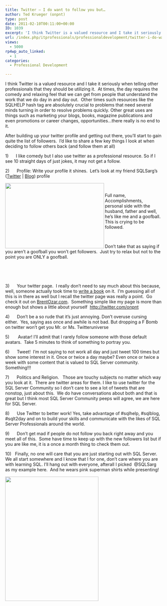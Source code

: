 ```yaml
---
title: Twitter – I do want to follow you but…
author: Ted Krueger (onpnt)
type: post
date: 2011-02-10T00:11:00+00:00
ID: 1039
excerpt: 'I think Twitter is a valued resource and I take it seriously when telling other professionals that they should be utilizing it.  At times, the day requires the comedy and relaxing feel that we can get from people that understand the work that we do day&hellip;'
url: /index.php/itprofessionals/professionaldevelopment/twitter-i-do-want-to/
views:
  - 5000
rp4wp_auto_linked:
  - 1
categories:
  - Professional Development

---
```

I think Twitter is a valued resource and I take it seriously when telling other professionals that they should be utilizing it.  At times, the day requires the comedy and relaxing feel that we can get from people that understand the work that we do day in and day out.  Other times such resources like the SQLHELP hash tag are absolutely crucial to problems that need several minds turning in order to resolve problems quickly. Other great uses are things such as marketing your blogs, books, magazine publications and even promotions or career changes, opportunities…there really is no end to it.

After building up your twitter profile and getting out there, you’ll start to gain quite the list of followers.  I’d like to share a few key things I look at when deciding to follow others back (and follow them at all)

1)      I like comedy but I also use twitter as a professional resource. So if I see 10 straight days of just jokes, it may not get a follow.

2)      Profile: Write your profile it shines.  Let’s look at my friend SQLSarg’s ([Twitter][1] | [Blog][2]) profile

<div class="image_block">
  <a href="/media/blogs/All/-3.png?mtime=1297301765"><img src="/wp-content/uploads/blogs/All/-3.png?mtime=1297301765" alt="" width="318" height="210" align="left" /></a>
</div>

 

Full name, Accomplishments, personal side with the husband, father and well, he’s like me and a goofball.  This is crying to be followed.

 

Don’t take that as saying if you aren’t a goofball you won’t get followers.  Just try to relax but not to the point you are ONLY a goofball.

 

 

3)      Your twitter page.  I really don’t need to say much about this because, well, someone actually took time to [write a book][3] on it.  I’m guessing all of this is in there as well but I recall the twitter page was really a point.  Go check it out on [BrentOzar.com][3].  Something simple like my page is more than enough but shows a little about yourself  http://twitter.com/onpnt

4)      Don’t be a so rude that it’s just annoying. Don’t overuse cursing either.  Yes, saying ass once and awhile is not bad. But dropping a F Bomb on twitter won’t get you Mr. or Ms. Twitteruniverse

5)       Avatar! I’ll admit that I rarely follow someone with those default avatars.  Take 5 minutes to think of something to portray you. 

6)      Tweet!  I’m not saying to not work all day and just tweet 100 times but show some interest in it. Once or twice a day maybe? Even once or twice a week with some content that is valued to SQL Server community. Something!!!

7)      Politics and Religion.   Those are touchy subjects no matter which way you look at it.  There are twitter areas for them. I like to use twitter for the SQL Server Community so I don’t care to see a lot of tweets that are nonstop, just about this.  We do have conversations about both and that is great but I think most SQL Server Community peeps will agree, we are here for SQL Server.

8)      Use Twitter to better work! Yes, take advantage of #sqlhelp, #sqlblog, #sqlt2day and on to build your skills and communicate with the likes of SQL Server Professionals around the world.

9)      Don’t get mad if people do not follow you back right away and you meet all of this.  Some have time to keep up with the new followers list but if you are like me, it is a once a month thing to check them out.

10)   Finally, no one will care that you are just starting out with SQL Server. We all start somewhere and I know that I for one, don&#8217;t care where you are with learning SQL. I&#8217;ll hang out with everyone, afterall I picked  @SQLSarg as my example here.  And he wears pink superman shirts while presenting! 

<div class="image_block">
  <a href="/wp-content/uploads/blogs/All/-5.png?mtime=1297303747"><img alt="" src="/wp-content/uploads/blogs/All/-5.png?mtime=1297303747" width="300" height="400" /></a>
</div>

 [1]: http://twitter.com/sqlsarg
 [2]: http://sqlblog.com/blogs/jonathan_kehayias/
 [3]: http://www.brentozar.com/twitter/book/